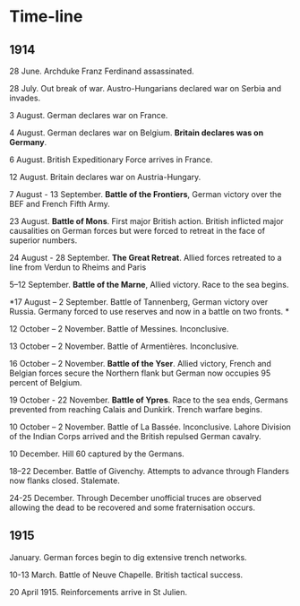 # Time-line

## 1914

28 June. Archduke Franz Ferdinand assassinated.	

28 July. Out break of war.  Austro-Hungarians declared war on Serbia and invades.

3 August. German declares war on France.

4 August. German declares war on Belgium. **Britain declares was on Germany**.

6 August. British Expeditionary Force arrives in France. 

12 August. Britain declares war on Austria-Hungary.

7 August - 13 September. **Battle of the Frontiers**, German victory over the BEF and French Fifth Army.

23 August. **Battle of Mons**. First major British action. British inflicted major causalities on German forces but were forced to retreat in the face of superior numbers. 

24 August - 28 September. **The Great Retreat**. Allied forces retreated to a line from Verdun to Rheims and Paris

5–12 September. **Battle of the Marne**, Allied victory. Race to the sea begins.  	

*17 August – 2 September. Battle of Tannenberg, German victory over Russia. Germany forced to use reserves and now in a battle on two fronts. *

12 October – 2 November. Battle of Messines. Inconclusive.

13 October – 2 November. Battle of Armentières. Inconclusive. 

16 October – 2 November. **Battle of the Yser**. Allied victory, French and Belgian forces secure the Northern flank but German now occupies 95 percent of Belgium. 

19 October - 22 November. **Battle of Ypres**. Race to the sea ends, Germans prevented from reaching Calais and Dunkirk. Trench warfare begins.

10 October – 2 November. Battle of La Bassée. Inconclusive. Lahore Division of the Indian Corps arrived and the British repulsed German cavalry. 

10 December. Hill 60 captured by the Germans. 

18–22 December. Battle of Givenchy. Attempts to advance through Flanders now flanks closed. Stalemate. 

24-25 December. Through December unofficial truces are observed allowing the dead to be recovered and some fraternisation occurs.

## 1915

January. German forces begin to dig extensive trench networks. 

10-13 March. Battle of Neuve Chapelle. British tactical success. 

20 April 1915. Reinforcements arrive in St Julien.




